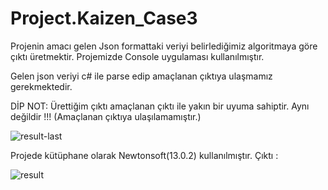 # Project.Kaizen_Case3

Projenin amacı gelen Json formattaki veriyi belirlediğimiz algoritmaya göre çıktı üretmektir.
Projemizde Console uygulaması kullanılmıştır.

Gelen  json veriyi c# ile parse edip amaçlanan çıktıya ulaşmamız gerekmektedir.

DİP NOT: Ürettiğim çıktı amaçlanan çıktı ile yakın bir uyuma sahiptir. Aynı değildir !!! (Amaçlanan çıktıya ulaşılamamıştır.) 


![result-last](https://user-images.githubusercontent.com/58344612/210908763-995f624b-837c-4ef6-9ad7-e9e88abf6f84.png)

Projede kütüphane olarak Newtonsoft(13.0.2) kullanılmıştır.
Çıktı : 

![result](https://user-images.githubusercontent.com/58344612/210908855-fcbab1c2-0635-492f-b66b-7d79197cb67e.png)
